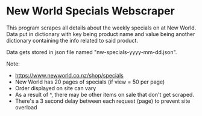 # New World Specials Webscraper

This program scrapes all details about the weekly specials on at New World.
Data put in dictionary with key being product name and value being another
dictionary containing the info related to said product.

Data gets stored in json file named "nw-specials-yyyy-mm-dd.json".

Note:
- https://www.newworld.co.nz/shop/specials
- New World has 20 pages of specials (if view = 50 per page)
- Order displayed on site can vary
- As a result of ^, there may be other items on sale that don't get scraped.
- There's a 3 second delay between each request (page) to prevent site overload
